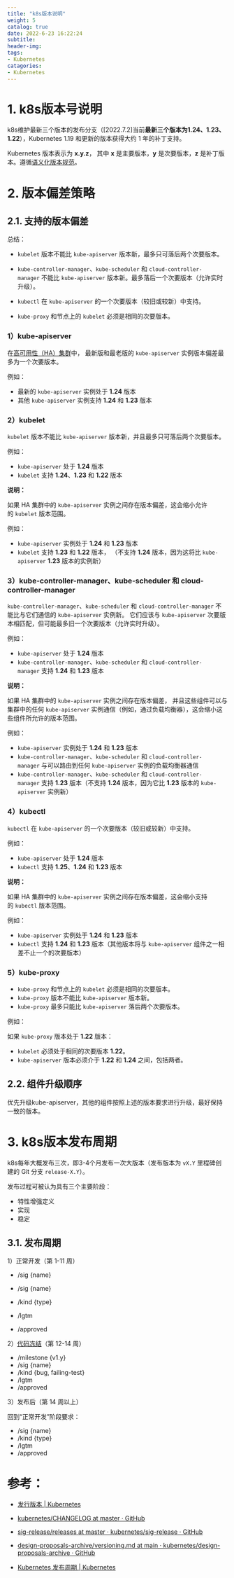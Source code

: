 ```yaml
---
title: "k8s版本说明"
weight: 5
catalog: true
date: 2022-6-23 16:22:24
subtitle:
header-img:
tags:
- Kubernetes
catagories:
- Kubernetes
---
```


# 1. k8s版本号说明

k8s维护最新三个版本的发布分支（[2022.7.2]当前**最新三个版本为1.24、1.23、1.22**），Kubernetes 1.19 和更新的版本获得大约 1 年的补丁支持。

Kubernetes 版本表示为 **x.y.z**， 其中 **x** 是主要版本，**y** 是次要版本，**z** 是补丁版本。遵循[语义化版本规范](https://semver.org/)。

# 2. 版本偏差策略

## 2.1. 支持的版本偏差

总结：

- `kubelet` 版本不能比 `kube-apiserver` 版本新，最多只可落后两个次要版本。

- `kube-controller-manager`、`kube-scheduler` 和 `cloud-controller-manager` 不能比 `kube-apiserver` 版本新。最多落后一个次要版本（允许实时升级）。

- `kubectl` 在 `kube-apiserver` 的一个次要版本（较旧或较新）中支持。

- `kube-proxy` 和节点上的 `kubelet` 必须是相同的次要版本。

### 1）kube-apiserver

在[高可用性（HA）集群](https://kubernetes.io/zh-cn/docs/setup/production-environment/tools/kubeadm/high-availability/)中， 最新版和最老版的 `kube-apiserver` 实例版本偏差最多为一个次要版本。

例如：

- 最新的 `kube-apiserver` 实例处于 **1.24** 版本
- 其他 `kube-apiserver` 实例支持 **1.24** 和 **1.23** 版本

### 2）kubelet

`kubelet` 版本不能比 `kube-apiserver` 版本新，并且最多只可落后两个次要版本。

例如：

- `kube-apiserver` 处于 **1.24** 版本
- `kubelet` 支持 **1.24**、**1.23** 和 **1.22** 版本

**说明：**

如果 HA 集群中的 `kube-apiserver` 实例之间存在版本偏差，这会缩小允许的 `kubelet` 版本范围。

例如：

- `kube-apiserver` 实例处于 **1.24** 和 **1.23** 版本
- `kubelet` 支持 **1.23** 和 **1.22** 版本， （不支持 **1.24** 版本，因为这将比 `kube-apiserver` **1.23** 版本的实例新）

### 3）kube-controller-manager、kube-scheduler 和 cloud-controller-manager

`kube-controller-manager`、`kube-scheduler` 和 `cloud-controller-manager` 不能比与它们通信的 `kube-apiserver` 实例新。 它们应该与 `kube-apiserver` 次要版本相匹配，但可能最多旧一个次要版本（允许实时升级）。

例如：

- `kube-apiserver` 处于 **1.24** 版本
- `kube-controller-manager`、`kube-scheduler` 和 `cloud-controller-manager` 支持 **1.24** 和 **1.23** 版本

**说明：**

如果 HA 集群中的 `kube-apiserver` 实例之间存在版本偏差， 并且这些组件可以与集群中的任何 `kube-apiserver` 实例通信（例如，通过负载均衡器），这会缩小这些组件所允许的版本范围。

例如：

- `kube-apiserver` 实例处于 **1.24** 和 **1.23** 版本
- `kube-controller-manager`、`kube-scheduler` 和 `cloud-controller-manager` 与可以路由到任何 `kube-apiserver` 实例的负载均衡器通信
- `kube-controller-manager`、`kube-scheduler` 和 `cloud-controller-manager` 支持 **1.23** 版本（不支持 **1.24** 版本，因为它比 **1.23** 版本的 `kube-apiserver` 实例新）

### 4）kubectl

`kubectl` 在 `kube-apiserver` 的一个次要版本（较旧或较新）中支持。

例如：

- `kube-apiserver` 处于 **1.24** 版本
- `kubectl` 支持 **1.25**、**1.24** 和 **1.23** 版本

**说明：**

如果 HA 集群中的 `kube-apiserver` 实例之间存在版本偏差，这会缩小支持的 `kubectl` 版本范围。

例如：

- `kube-apiserver` 实例处于 **1.24** 和 **1.23** 版本
- `kubectl` 支持 **1.24** 和 **1.23** 版本（其他版本将与 `kube-apiserver` 组件之一相差不止一个的次要版本）

### 5）kube-proxy

- `kube-proxy` 和节点上的 `kubelet` 必须是相同的次要版本。
- `kube-proxy` 版本不能比 `kube-apiserver` 版本新。
- `kube-proxy` 最多只能比 `kube-apiserver` 落后两个次要版本。

例如：

如果 `kube-proxy` 版本处于 **1.22** 版本：

- `kubelet` 必须处于相同的次要版本 **1.22**。
- `kube-apiserver` 版本必须介于 **1.22** 和 **1.24** 之间，包括两者。

## 2.2. 组件升级顺序

优先升级kube-apiserver，其他的组件按照上述的版本要求进行升级，最好保持一致的版本。

# 3. k8s版本发布周期

k8s每年大概发布三次，即3-4个月发布一次大版本（发布版本为 `vX.Y` 里程碑创建的 Git 分支 `release-X.Y`）。

发布过程可被认为具有三个主要阶段：

- 特性增强定义
- 实现
- 稳定

## 3.1. 发布周期

1）正常开发（第 1-11 周）

- /sig {name}

- /sig {name}

- /kind {type}

- /lgtm

- /approved

2）[代码冻结](https://git.k8s.io/sig-release/releases/release_phases.md#code-freeze)（第 12-14 周）

- /milestone {v1.y}
- /sig {name}
- /kind {bug, failing-test}
- /lgtm
- /approved

3）发布后（第 14 周以上）

回到“正常开发”阶段要求：

- /sig {name}
- /kind {type}
- /lgtm
- /approved

# 参考：

- [发行版本 | Kubernetes](https://kubernetes.io/zh-cn/releases/)

- [kubernetes/CHANGELOG at master  · GitHub](https://github.com/kubernetes/kubernetes/tree/master/CHANGELOG)

- [sig-release/releases at master · kubernetes/sig-release · GitHub](https://github.com/kubernetes/sig-release/tree/master/releases)

- [design-proposals-archive/versioning.md at main · kubernetes/design-proposals-archive · GitHub](https://github.com/kubernetes/design-proposals-archive/blob/main/release/versioning.md#kubernetes-release-versioning)

- [Kubernetes 发布周期 | Kubernetes](https://kubernetes.io/zh-cn/releases/release/)
